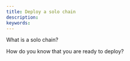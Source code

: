 ```yaml
---
title: Deploy a solo chain
description:
keywords:
---
```


What is a solo chain?

How do you know that you are ready to deploy?
